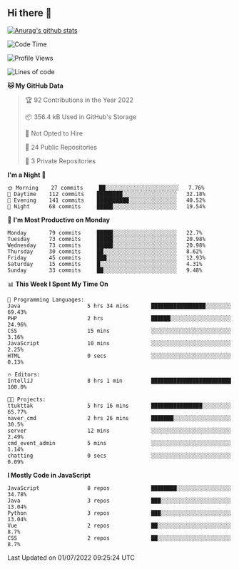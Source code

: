 ## Hi there 👋

[![Anurag's github stats](https://github-readme-stats.vercel.app/api?username=Songwonseok)](https://github.com/anuraghazra/github-readme-stats)



<!--START_SECTION:waka-->
![Code Time](http://img.shields.io/badge/Code%20Time-1%2C588%20hrs%2019%20mins-blue)

![Profile Views](http://img.shields.io/badge/Profile%20Views-0-blue)

![Lines of code](https://img.shields.io/badge/From%20Hello%20World%20I%27ve%20Written-3%20Million%20lines%20of%20code-blue)

**🐱 My GitHub Data** 

> 🏆 92 Contributions in the Year 2022
 > 
> 📦 356.4 kB Used in GitHub's Storage 
 > 
> 🚫 Not Opted to Hire
 > 
> 📜 24 Public Repositories 
 > 
> 🔑 3 Private Repositories  
 > 
**I'm a Night 🦉** 

```text
🌞 Morning    27 commits     ██░░░░░░░░░░░░░░░░░░░░░░░   7.76% 
🌆 Daytime    112 commits    ████████░░░░░░░░░░░░░░░░░   32.18% 
🌃 Evening    141 commits    ██████████░░░░░░░░░░░░░░░   40.52% 
🌙 Night      68 commits     █████░░░░░░░░░░░░░░░░░░░░   19.54%

```
📅 **I'm Most Productive on Monday** 

```text
Monday       79 commits     █████░░░░░░░░░░░░░░░░░░░░   22.7% 
Tuesday      73 commits     █████░░░░░░░░░░░░░░░░░░░░   20.98% 
Wednesday    73 commits     █████░░░░░░░░░░░░░░░░░░░░   20.98% 
Thursday     30 commits     ██░░░░░░░░░░░░░░░░░░░░░░░   8.62% 
Friday       45 commits     ███░░░░░░░░░░░░░░░░░░░░░░   12.93% 
Saturday     15 commits     █░░░░░░░░░░░░░░░░░░░░░░░░   4.31% 
Sunday       33 commits     ██░░░░░░░░░░░░░░░░░░░░░░░   9.48%

```


📊 **This Week I Spent My Time On** 

```text
💬 Programming Languages: 
Java                     5 hrs 34 mins       █████████████████░░░░░░░░   69.43% 
PHP                      2 hrs               ██████░░░░░░░░░░░░░░░░░░░   24.96% 
CSS                      15 mins             ░░░░░░░░░░░░░░░░░░░░░░░░░   3.16% 
JavaScript               10 mins             ░░░░░░░░░░░░░░░░░░░░░░░░░   2.25% 
HTML                     0 secs              ░░░░░░░░░░░░░░░░░░░░░░░░░   0.13%

🔥 Editors: 
IntelliJ                 8 hrs 1 min         █████████████████████████   100.0%

🐱‍💻 Projects: 
ttukttak                 5 hrs 16 mins       ████████████████░░░░░░░░░   65.77% 
naver_cmd                2 hrs 26 mins       ███████░░░░░░░░░░░░░░░░░░   30.5% 
server                   12 mins             ░░░░░░░░░░░░░░░░░░░░░░░░░   2.49% 
cmd_event_admin          5 mins              ░░░░░░░░░░░░░░░░░░░░░░░░░   1.14% 
chatting                 0 secs              ░░░░░░░░░░░░░░░░░░░░░░░░░   0.09%

```

**I Mostly Code in JavaScript** 

```text
JavaScript               8 repos             ████████░░░░░░░░░░░░░░░░░   34.78% 
Java                     3 repos             ███░░░░░░░░░░░░░░░░░░░░░░   13.04% 
Python                   3 repos             ███░░░░░░░░░░░░░░░░░░░░░░   13.04% 
Vue                      2 repos             ██░░░░░░░░░░░░░░░░░░░░░░░   8.7% 
CSS                      2 repos             ██░░░░░░░░░░░░░░░░░░░░░░░   8.7%

```



 Last Updated on 01/07/2022 09:25:24 UTC
<!--END_SECTION:waka-->
